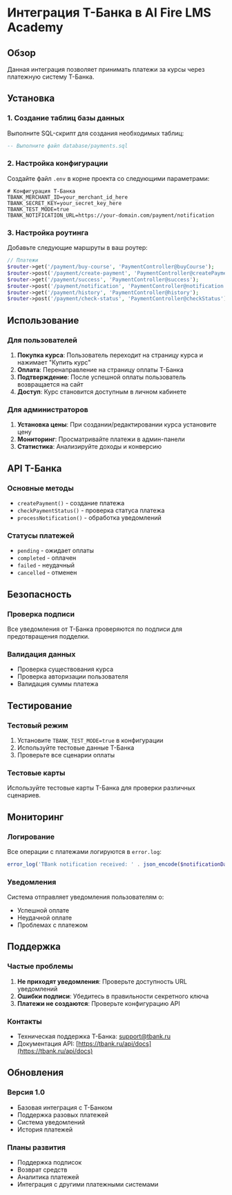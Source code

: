 # Интеграция Т-Банка в AI Fire LMS Academy

## Обзор

Данная интеграция позволяет принимать платежи за курсы через платежную систему Т-Банка.

## Установка

### 1. Создание таблиц базы данных

Выполните SQL-скрипт для создания необходимых таблиц:

```sql
-- Выполните файл database/payments.sql
```

### 2. Настройка конфигурации

Создайте файл `.env` в корне проекта со следующими параметрами:

```env
# Конфигурация Т-Банка
TBANK_MERCHANT_ID=your_merchant_id_here
TBANK_SECRET_KEY=your_secret_key_here
TBANK_TEST_MODE=true
TBANK_NOTIFICATION_URL=https://your-domain.com/payment/notification
```

### 3. Настройка роутинга

Добавьте следующие маршруты в ваш роутер:

```php
// Платежи
$router->get('/payment/buy-course', 'PaymentController@buyCourse');
$router->post('/payment/create-payment', 'PaymentController@createPayment');
$router->get('/payment/success', 'PaymentController@success');
$router->post('/payment/notification', 'PaymentController@notification');
$router->get('/payment/history', 'PaymentController@history');
$router->post('/payment/check-status', 'PaymentController@checkStatus');
```

## Использование

### Для пользователей

1. **Покупка курса**: Пользователь переходит на страницу курса и нажимает "Купить курс"
2. **Оплата**: Перенаправление на страницу оплаты Т-Банка
3. **Подтверждение**: После успешной оплаты пользователь возвращается на сайт
4. **Доступ**: Курс становится доступным в личном кабинете

### Для администраторов

1. **Установка цены**: При создании/редактировании курса установите цену
2. **Мониторинг**: Просматривайте платежи в админ-панели
3. **Статистика**: Анализируйте доходы и конверсию

## API Т-Банка

### Основные методы

- `createPayment()` - создание платежа
- `checkPaymentStatus()` - проверка статуса платежа
- `processNotification()` - обработка уведомлений

### Статусы платежей

- `pending` - ожидает оплаты
- `completed` - оплачен
- `failed` - неудачный
- `cancelled` - отменен

## Безопасность

### Проверка подписи

Все уведомления от Т-Банка проверяются по подписи для предотвращения подделки.

### Валидация данных

- Проверка существования курса
- Проверка авторизации пользователя
- Валидация суммы платежа

## Тестирование

### Тестовый режим

1. Установите `TBANK_TEST_MODE=true` в конфигурации
2. Используйте тестовые данные Т-Банка
3. Проверьте все сценарии оплаты

### Тестовые карты

Используйте тестовые карты Т-Банка для проверки различных сценариев.

## Мониторинг

### Логирование

Все операции с платежами логируются в `error.log`:

```php
error_log('TBank notification received: ' . json_encode($notificationData));
```

### Уведомления

Система отправляет уведомления пользователям о:
- Успешной оплате
- Неудачной оплате
- Проблемах с платежом

## Поддержка

### Частые проблемы

1. **Не приходят уведомления**: Проверьте доступность URL уведомлений
2. **Ошибки подписи**: Убедитесь в правильности секретного ключа
3. **Платежи не создаются**: Проверьте конфигурацию API

### Контакты

- Техническая поддержка Т-Банка: [support@tbank.ru](mailto:support@tbank.ru)
- Документация API: [https://tbank.ru/api/docs](https://tbank.ru/api/docs)

## Обновления

### Версия 1.0

- Базовая интеграция с Т-Банком
- Поддержка разовых платежей
- Система уведомлений
- История платежей

### Планы развития

- Поддержка подписок
- Возврат средств
- Аналитика платежей
- Интеграция с другими платежными системами 